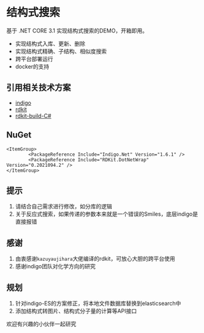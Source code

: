 # 结构式搜索

基于 .NET CORE 3.1 实现结构式搜索的DEMO，开箱即用。
- 实现结构式入库、更新、删除
- 实现结构式精确、子结构、相似度搜索
- 跨平台部署运行
- docker的支持

## 引用相关技术方案

- [indigo](https://lifescience.opensource.epam.com/index.html)
- [rdkit](http://www.rdkit.org)
- [rdkit-build-C#](https://github.com/kazuyaujihara/build-rdkit)
## NuGet

````
<ItemGroup>
		<PackageReference Include="Indigo.Net" Version="1.6.1" />               
		<PackageReference Include="RDKit.DotNetWrap" Version="0.2021094.2" />
</ItemGroup>
````

## 提示

1. 请结合自己需求进行修改，如分库的逻辑
2. 关于反应式搜索，如果传递的参数本来就是一个错误的Smiles，底层indigo是直接报错

## 感谢
1. 由衷感谢`kazuyaujihara`大佬编译的rdkit，可放心大胆的跨平台使用
2. 感谢indigo团队对化学方向的研究

## 规划
1. 针对indigo-ES的方案修正，将本地文件数据库替换到elasticsearch中
2. 添加结构式转图片、结构式分子量的计算等API接口

欢迎有兴趣的小伙伴一起研究
